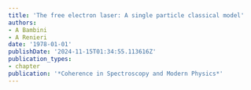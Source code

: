 ```yaml
---
title: 'The free electron laser: A single particle classical model'
authors:
- A Bambini
- A Renieri
date: '1978-01-01'
publishDate: '2024-11-15T01:34:55.113616Z'
publication_types:
- chapter
publication: '*Coherence in Spectroscopy and Modern Physics*'
---
```


